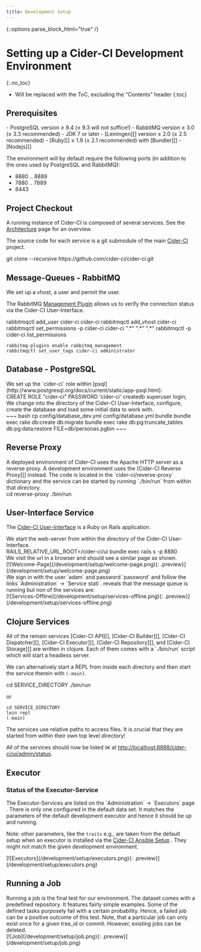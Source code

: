 ```yaml
---
title: Development Setup
---
```

{::options parse_block_html="true" /}


# Setting up a Cider-CI Development Environment 
{:.no_toc}

* Will be replaced with the ToC, excluding the "Contents" header
{:toc}


Prerequisites 
-------------

<div class="row"> <div class="col-md-6">
-   PostgreSQL version ≥ 9.4 (≤ 9.3 will not suffice!)
-   RabbitMQ version ≥ 3.0 (≥ 3.3 recommended)
-   JDK 7 or later
-   [Leiningen][] version ≥ 2.0 (≥ 2.5 recommended)
-   [Ruby][] ≥ 1.9 (≥ 2.1 recommended) with [Bundler][]
-   [Nodejs][]

The environment will by default require the following ports (in
addition to the ones used by PostgreSQL and RabbitMQ): 

* 8880 ‥ 8889
* 7880 ‥ 7889 
* 8443
</div> </div>


Project Checkout
---------------

<div class="row"> <div class="col-md-6">

A running instance of Cider-CI is composed of several services. See the
[Architecture](/development/architecture/) page for an overview. 

The source code for each service is a git submodule of the main
[Cider-CI](https://github.com/cider-ci/cider-ci) project. 

</div> <div class="col-md-6">
    git clone --recursive https://github.com/cider-ci/cider-ci.git
</div> </div>


Message-Queues - RabbitMQ
------------------------------------

<div class="row"> <div class="col-md-6">
We set up a vhost, a user and permit the user. 

The RabbitMQ [Management Plugin](https://www.rabbitmq.com/management.html)
allows us to verify the connection status via the Cider-CI User-Interface. 

</div> <div class="col-md-6">
    rabbitmqctl add_user cider-ci cider-ci
    rabbitmqctl add_vhost cider-ci
    rabbitmqctl set_permissions -p cider-ci cider-ci ".*"  ".*" ".*"
    rabbitmqctl -p cider-ci list_permissions

    rabbitmq-plugins enable rabbitmq_management
    rabbitmqctl set_user_tags cider-ci administrator
</div> </div>

Database - PostgreSQL
---------------------

<div class="row"> <div class="col-md-6">
We set up the `cider-ci` role within [psql](http://www.postgresql.org/docs/current/static/app-psql.html): 
</div> <div class="col-md-6">
    CREATE ROLE "cider-ci" PASSWORD 'cider-ci' createdb superuser login;
</div> </div>

<div class="row"> <div class="col-md-6">
We change into the directory of the Cider-CI User-Interface, 
configure, create the database and load some initial data to
work with. 
</div> <div class="col-md-6">
~~~ bash
cp config/database_dev.yml config/database.yml
bundle 
bundle exec rake db:create db:migrate
bundle exec rake db:pg:truncate_tables db:pg:data:restore FILE=db/personas.pgbin
~~~
</div> </div>


## Reverse Proxy 

<div class="row"> <div class="col-md-6">
A deployed environment of Cider-CI uses the Apache HTTP server as a reverse
proxy. A development environment uses the [Cider-CI Reverse Proxy][] instead.
The code is located in the `cider-ci/reverse-proxy` dictionary and the service
can be started by running `./bin/run` from within that directory. 


</div> <div class="col-md-6">
    cd reverse-proxy
    ./bin/run


</div> </div>


## User-Interface Service

The [Cider-CI User-Interface][] is a Ruby on Rails application. 

<div class="row"> <div class="col-md-6">
We start the web-server from within the directory of the Cider-CI User-Interface.
</div> <div class="col-md-6">
    RAILS_RELATIVE_URL_ROOT=/cider-ci/ui bundle exec rails s -p 8880
</div> </div>

<div class="row"> <div class="col-md-6">
We visit the url <http://localhost:8888/cider-ci/ui/public> in a browser and should see a similar page as shown.
</div> <div class="col-md-6">
[![Welcome-Page](/development/setup/welcome-page.png){: .preview}](/development/setup/welcome-page.png) 
</div> </div>

<div class="row"> <div class="col-md-6">
We sign in with the user `adam` and password `password` and follow the links
`Administration` → `Service stati`.
<http://localhost:8888/cider-ci/ui/admin/status> reveals that the message queue
is running but non of the services are:
</div> 
<div class="col-md-6">
[![Services-Offline](/development/setup/services-offline.png){: .preview}](/development/setup/services-offline.png) 
</div> </div>

## Clojure Services 

<div class="row"> <div class="col-md-6">
All of the remain services 
[Cider-CI API][],
[Cider-CI Builder][],
[Cider-CI Dispatcher][], 
[Cider-CI Executor][],
[Cider-CI Repository][], and 
[Cider-CI Storage][]
are written in clojure. Each of them comes with a `./bin/run` script which will
start a headless server.

We can alternatively start a REPL from inside each directory and then start the
service therein with `(-main)`. 
</div> <div class="col-md-6">
    cd SERVICE_DIRECTORY
    ./bin/run

or

    cd SERVICE_DIRECTORY
    lein repl
    (-main)
</div> </div>

<div class="alert alert-warning">
The services use relative paths to access files. 
It is crucial that they are started from within their 
own top level directory!
</div>


All of the services should now be listed `OK` at <http://localhost:8888/cider-ci/ui/admin/status>.


## Executor 

### Status of the Executor-Service 

<div class="row"> <div class="col-md-6">
The Executor-Services are listed on the `Administration` → `Executors` page
<http://localhost:8888/cider-ci/ui/admin/executors>. There is only one
configured in the default data set. It matches the parameters of the default
development executor and hence it should be up and running.

Note: other parameters, like the `traits` e.g., are taken from the default
setup when an executor is installed via the [Cider-CI Ansible Setup][] . They
might not match the given development environment.
</div> <div class="col-md-6">
[![Executors](/development/setup/executors.png){: .preview}](/development/setup/executors.png) 
</div> </div>


## Running a Job 

<div class="row"> <div class="col-md-6">
Running a job is the final test for our environment. The dataset comes
with a predefined repository. It features fairly simple examples. Some of the
defined tasks purposely fail with a certain probability. Hence, a failed
job can be a positive outcome of this test. Note, that a particular
job can only exist once for a given tree_id or commit. However, existing
jobs can be deleted.

</div> <div class="col-md-6">
[![Job](/development/setup/job.png){: .preview}](/development/setup/job.png) 
</div> </div>


  [Cider-CI API]: https://github.com/cider-ci/cider-ci_api
  [Cider-CI Ansible Setup]: https://github.com/cider-ci/cider-ci_ansible-setup
  [Cider-CI Builder]: https://github.com/cider-ci/cider-ci_builder
  [Cider-CI Dispatcher]: https://github.com/cider-ci/cider-ci_dispatcher
  [Cider-CI Executor]: https://github.com/cider-ci/cider-ci_executor
  [Cider-CI Repository]: https://github.com/cider-ci/cider-ci_repository
  [Cider-CI Reverse Proxy]: https://github.com/cider-ci/cider-ci_reverse-proxy
  [Cider-CI Storage]: https://github.com/cider-ci/cider-ci_storage
  [Cider-CI User-Interface]: https://github.com/cider-ci/cider-ci_user-interface

  [Bundler]: http://bundler.io/
  [Leiningen]: http://leiningen.org/
  [Nodejs]: https://nodejs.org/
  [Ruby]: https://www.ruby-lang.org/
  [rbenv]: https://github.com/sstephenson/rbenv
